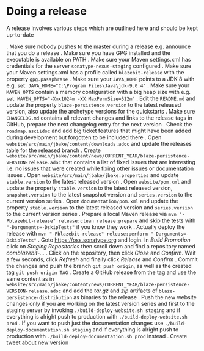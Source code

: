 Doing a release
==========

A release involves various steps which are outlined here and should be kept up-to-date

. Make sure nobody pushes to the master during a release e.g. announce that you do a release
. Make sure you have GPG installed and the executable is available on PATH
. Make sure your Maven settings.xml has credentials for the server `sonatype-nexus-staging` configured
. Make sure your Maven settings.xml has a profile called `blazebit-release` with the property `gpg.passphrase`
. Make sure your `JAVA_HOME` points to a JDK 8 with e.g. `set JAVA_HOME="C:\Program Files\Java\jdk-9.0.4"`
. Make sure your `MAVEN_OPTS` contain a memory configuration with a big heap size with e.g. `set MAVEN_OPTS="-Xmx1024m -XX:MaxPermSize=512m"`
. Edit the `README.md` and update the property `blaze-persistence.version` to the latest released version, also update the archetype versions for the quickstarts
. Make sure `CHANGELOG.md` contains all relevant changes and links to the release tags in GitHub, prepare the next changelog entry for the next version
. Check the `roadmap.asciidoc` and add big ticket features that might have been added during development but forgotten to be included there
. Open `website/src/main/jbake/content/downloads.adoc` and update the releases table for the released branch
. Create `website/src/main/jbake/content/news/CURRENT_YEAR/blaze-persistence-VERSION-release.adoc` that contains a list of fixed issues that are interesting i.e. no issues that were created while fixing other issues or documentation issues
. Open `website/src/main/jbake/jbake.properties` and update `stable.version` to the latest released version
. Open `website/pom.xml` and update the property `stable.version` to the latest released version, `snapshot.version` to the latest snapshot version and `series.version` to the current version series
. Open `documentation/pom.xml` and update the property `stable.version` to the latest released version and `series.version` to the current version series
. Prepare a local Maven release via `mvn "-Pblazebit-release" release:clean release:prepare` and skip the tests with `"-Darguments=-DskipTests"` if you know they work
. Actually deploy the release with `mvn "-Pblazebit-release" release:perform "-Darguments=-DskipTests"`
. Goto https://oss.sonatype.org and login. In *Build Promotion* click on *Staging Repositories* then scroll down and find a repository named *comblazebit-...*
. Click on the repository, then click *Close* and *Confirm*. Wait a few seconds, click *Refresh* and finally click *Release* and *Confirm*
. Commit the changes and push the branch `git push origin`, as well as the created tag `git push origin TAG`
. Create a GitHub release from the tag and use the same content as in `website/src/main/jbake/content/news/CURRENT_YEAR/blaze-persistence-VERSION-release.adoc` and add the _tar.gz_ and _zip_ artifacts of `blaze-persistence-distribution` as binaries to the release
. Push the new website changes only if you are working on the latest version series and first to the staging server by invoking `./build-deploy-website.sh staging` and if everything is alright push to production with `./build-deploy-website.sh prod`
. If you want to push just the documentation changes use `./build-deploy-documentation.sh staging` and if everything is alright push to production with `./build-deploy-documentation.sh prod` instead
. Create tweet about new version